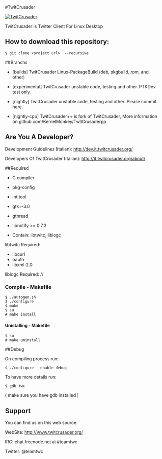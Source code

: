 #TwitCrusader

[![TwitCrusader](http://www.twitcrusader.org/logo.png)](http://www.twitcrusader.org/)

TwitCrusader is Twitter Client For Linux Desktop


## How to download this repository:

	$ git clone <project url>  --recursive

##Branchs

* [builds] TwitCrusader Linux-PackageBuild (deb, pkgbuild, rpm, and other) 

* [experimental] TwitCrusader unstable code, testing and other. PTKDev test only.
		
* [nightly] TwitCrusader unstable code, testing and other. Please commit here.
	
* [nightly-cpp]	TwitCrusader++ is fork of TwitCrusader, More information on github.com/KernelMonkey/TwitCrusaderpp

## Are You A Developer?

Development Guidelines (Italian): http://dev.it.twitcrusader.org/

Developers Of TwitCrusader (Italian): http://it.twitcrusader.org/about/

##Required

* C compiler
* pkg-config
* intltool
* gtk+-3.0
* gthread
* libnotify >= 0.7.3

* Contain: libtwitc, liblogc

libtwitc Required:

* libcurl 
* oauth
* libxml-2.0

liblogc Required: //


### Compile - Makefile

    $ ./autogen.sh
    $ ./configure
    $ make
    $ su
    # make install

#### Unistalling - Makefile

    $ su
    # make uninstall

##Debug

On compiling process run:

    $ ./configure --enable-debug

To have more details run:

    $ gdb twc

( make sure you have gdb installed )


## Support

You can find us on this web source:

WebSite: http://www.twitcrusader.org/

IRC: chat.freenode.net at #teamtwc

Twitter: @teamtwc
